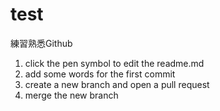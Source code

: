 # test
練習熟悉Github

1. click the pen symbol to edit the readme.md
2. add some words for the first commit
3. create a new branch and open a pull request
4. merge the new branch
